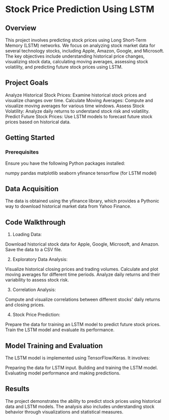# Stock Price Prediction Using LSTM
## Overview
This project involves predicting stock prices using Long Short-Term Memory (LSTM) networks. We focus on analyzing stock market data for several technology stocks, including Apple, Amazon, Google, and Microsoft. The key objectives include understanding historical price changes, visualizing stock data, calculating moving averages, assessing stock volatility, and predicting future stock prices using LSTM.

## Project Goals
Analyze Historical Stock Prices: Examine historical stock prices and visualize changes over time.
Calculate Moving Averages: Compute and visualize moving averages for various time windows.
Assess Stock Volatility: Analyze daily returns to understand stock risk and volatility.
Predict Future Stock Prices: Use LSTM models to forecast future stock prices based on historical data.

## Getting Started
### Prerequisites
Ensure you have the following Python packages installed:

numpy
pandas
matplotlib
seaborn
yfinance
tensorflow (for LSTM model)

## Data Acquisition
The data is obtained using the yfinance library, which provides a Pythonic way to download historical market data from Yahoo Finance.

## Code Walkthrough
1. Loading Data:

Download historical stock data for Apple, Google, Microsoft, and Amazon.
Save the data to a CSV file.

2. Exploratory Data Analysis:

Visualize historical closing prices and trading volumes.
Calculate and plot moving averages for different time periods.
Analyze daily returns and their variability to assess stock risk.

3. Correlation Analysis:

Compute and visualize correlations between different stocks' daily returns and closing prices.

4. Stock Price Prediction:

Prepare the data for training an LSTM model to predict future stock prices.
Train the LSTM model and evaluate its performance.

## Model Training and Evaluation
The LSTM model is implemented using TensorFlow/Keras. It involves:

Preparing the data for LSTM input.
Building and training the LSTM model.
Evaluating model performance and making predictions.

## Results
The project demonstrates the ability to predict stock prices using historical data and LSTM models. The analysis also includes understanding stock behavior through visualizations and statistical measures.